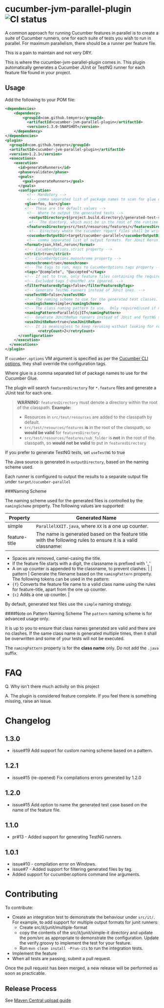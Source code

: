 cucumber-jvm-parallel-plugin ![CI status](https://travis-ci.org/temyers/cucumber-jvm-parallel-plugin.svg?branch=master)
============================

A common approach for running Cucumber features in parallel is to create a suite of Cucumber runners, one for each suite of tests you wish to run in parallel.  For maximum parallelism, there should be a runner per feature file.

This is a pain to maintain and not very DRY.

This is where the cucumber-jvm-parallel-plugin comes in.  This plugin automatically generates a Cucumber JUnit or TestNG runner for each feature file found in your project.

Usage
-----

Add the following to your POM file:

```xml
<dependencies>
  	<dependency>
  		<groupId>com.github.temyers</groupId>
		  <artifactId>cucumber-jvm-parallel-plugin</artifactId>
		  <version>1.3.0-SNAPSHOT</version>
  	</dependency>
</dependencies>  	
<plugin>
  <groupId>com.github.temyers</groupId>
  <artifactId>cucumber-jvm-parallel-plugin</artifactId>
  <version>1.2.1</version>
  <executions>
    <execution>
      <id>generateRunners</id>
      <phase>validate</phase>
      <goals>
        <goal>generateRunners</goal>
      </goals>
      <configuration>
          <!-- Mandatory -->
          <!-- comma separated list of package names to scan for glue code -->
         <glue>foo, bar</glue>
         <!-- These are the default values -->
          <!-- Where to output the generated tests -->
           <outputDirectory>${project.build.directory}/generated-test-sources/cucumber</outputDirectory>
           <!-- The diectory, which must be in the root of the runtime classpath, containing your feature files.  -->
          <featuresDirectory>src/test/resources/features/</featuresDirectory>
           <!-- Directory where the cucumber report files shall be written  -->
          <cucumberOutputDir>target/cucumber-parallel</cucumberOutputDir>
          <!-- comma separated list of output formats. For JUnit Rerun json,html,rerun are mandatory-->
         <format>json,html,rerun</format>
         <!-- CucumberOptions.strict property -->
         <strict>true</strict>
         <!-- CucumberOptions.monochrome property -->
         <monochrome>true</monochrome>
         <!-- The tags to run, maps to CucumberOptions.tags property -->
         <tags>"@complete", "@accepted"</tags>
         <!-- If set to true, only feature files containing the required tags shall be generated. -->
         <!-- Excluded tags (~@notMe) are ignored. -->
         <filterFeaturesByTags>false</filterFeaturesByTags>
         <!-- Generate TestNG runners instead of JUnit ones. --> 
         <useTestNG>false</useTestNG>
         <!-- The naming scheme to use for the generated test classes.  One of 'simple' or 'feature-title' --> 
         <namingScheme>simple</namingScheme>
         <!-- The class naming pattern to use.  Only required/used if naming scheme is 'pattern'.-->
         <namingPattern>Parallel{c}IT</namingPattern>
         <!-- Generate JUnitReRun runners instead of JUnit and TestNG single runner. --> 
         <useJUnitReRun>true</useJUnitReRun>
         <!-- It is meaningless to keep reruning without looking for root cause of the failure. Test case/features/scenarios won't pass magically so you can use max 5 rerun. -->
			   <retryCount>2</retryCount>
      </configuration>
    </execution>
  </executions>
</plugin>
```

If `cucumber.options` VM argument is specified as per the [Cucumber CLI options](https://cucumber.io/docs/reference/jvm), they shall override the configuration tags.

Where glue is a comma separated list of package names to use for the Cucumber Glue.

The plugin will search `featuresDirectory` for `*.feature` files and generate a JUnit test for each one. 
> **WARNING:** `featuresDirectory` must denote a directory within the root of the classpath.
> **Example:** 
> * Resources in `src/test/resources` are added to the classpath by default.
> * `src/test/resources/features` **is** in the root of the classpath, so **would be valid** for `featuresDirectory`
> * `src/test/resources/features/sub_folder` is **not** in the root of the classpath, so **would not be valid** to put in `featuresDirectory`

If you prefer to generate TestNG tests, set `useTestNG` to true

The Java source is generated in `outputDirectory`, based on the naming scheme used.

Each runner is configured to output the results to a separate output file under `target/cucumber-parallel`

###Naming Scheme

The naming scheme used for the generated files is controlled by the `namingScheme` property.  The following values are supported:

| Property      | Generated Name |
| ------------- | -------------- |
| simple        | `ParallelXXIT.java`, where `XX` is a one up counter.
| feature-title | The name is generated based on the feature title with the following rules to ensure it is a valid classname:
* Spaces are removed, camel-casing the title.
* If the feature file starts with a digit, the classname is prefixed with '_'
* A on up counter is appended to the classname, to prevent clashes. |
| pattern       | Generate the filename based on the `namingPattern` property.  
The following tokens can be used in the pattern:
* `{f}` Converts the feature file name to a valid class name using the rules for feature-title, apart from the one up counter.
* `{c}` Adds a one up counter. |

By default, generated test files use the `simple` naming strategy.

####Note on Pattern Naming Scheme
The `pattern` naming scheme is for advanced usage only.  

It is up to you to ensure that class names generated are valid and there are no clashes.  If the same class name is generated multiple times, then it shall be overwritten and some of your tests will not be executed.

The `namingPattern` property is for the **class name** only.  Do not add the `.java` suffix.


FAQ
===
Q. Why isn't there much activity on this project

A. The plugin is considered feature complete.  If you feel there is something missing, raise an issue.

Changelog
=========
1.3.0
-----
* issue#19 Add support for custom naming scheme based on a pattern.

1.2.1
-----
* issue#15 (re-opened) Fix compilations errors generated by 1.2.0

1.2.0
-----
* issue#15 Add option to name the generated test case based on the name of the feature file.

1.1.0
-----
* pr#13 - Added support for generating TestNG runners.

1.0.1
-----
* issue#10 - compilation error on Windows.
* issue#7 - Added support for filtering generated files by tag.
* Added support for cucumber.options command line arguments.

Contributing
============

To contribute:

* Create an integration test to demonstrate the behaviour under `src/it/`.  For example, to add support for multiple output formats for junit runners:
    * Create src/it/junit/multiple-format
    * copy the contents of the src/it/junit/simple-it directory and update the pom/src as appropriate to demonstrate the configuration.  Update the verify.groovy to implement the test for your feature.
    * Run `mvn clean install -Prun-its` to run the integration tests.
* Implement the feature
* When all tests are passing, submit a pull request.

Once the pull request has been merged, a new release will be performed as soon as practicable.

Release Process
---------------
See [Maven Central upload guide](https://maven.apache.org/guides/mini/guide-central-repository-upload.html)
